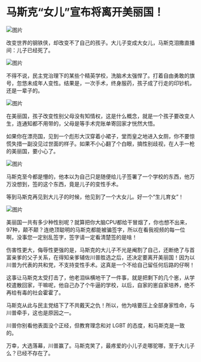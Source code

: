# 马斯克“女儿”宣布将离开美丽国！

![图片](https://nimg.ws.126.net/?url=http%3A%2F%2Fdingyue.ws.126.net%2F2024%2F1112%2Fb953fc87j00smuenn000wd000f400bam.jpg&thumbnail=750x2147483647&quality=75&type=jpg)

改变世界的钢铁侠，却改变不了自己的孩子。大儿子变成大女儿，马斯克泪撒直播间：儿子已经死了。

![图片](https://nimg.ws.126.net/?url=http%3A%2F%2Fdingyue.ws.126.net%2F2024%2F1112%2Fb953fc87j00smuenn000wd000f400bam.jpg&thumbnail=750x2147483647&quality=75&type=webp)

不得不说，民主党治理下的某些个精英学校，洗脑术太强悍了。打着自由勇敢的旗号，忽悠未成年人变性。结果是，一次手术，终身服药，孩子成了行走的印钞机，还是一辈子的。

![图片](https://nimg.ws.126.net/?url=http%3A%2F%2Fdingyue.ws.126.net%2F2024%2F1112%2Ff3d6ac4ej00smueny001bd000go00m2m.jpg&thumbnail=750x2147483647&quality=75&type=webp)

在美丽国，孩子改变性别父母没有知情权，这是什么概念，就是一个孩子要改变人生，连通知都不用带的，父母是等手术完账单寄回家才恍然大悟。

如果你在漂亮国，见到一个彪形大汉穿着小裙子，堂而皇之地进入女厕，你不要惊慌失措一副没见过世面的样子。如果不小心翻了个白眼，搞性别歧视，在人手一枪的美丽国，要小心了。

![图片](https://static.ws.126.net/163/frontend/images/2022/empty.png)

马斯克至今都是懵的，他本以为自己只是随便给儿子签署了一个学校的东西，他万万没想到，签的这个东西，竟是儿子的变性手术。

等到马斯克再见到大儿子的时候，他见到了一个大女儿。好一个“生儿育女”！

![图片](https://static.ws.126.net/163/frontend/images/2022/empty.png)

美丽国一共有多少种性别呢？就算把你大脑CPU都给干冒烟了，你也想不出来，97种，颠不颠？连绝顶聪明的马斯克都能被骗签字，所以在看我视频的每一位啊，没事您一定别乱签字，签字请一定看清楚签的是啥！

伤害性更大，侮辱性更强的是，马斯克的大儿子不光是阉割了自己，还断绝了与首富亲爹的父子关系，在得知亲爹辅佐川普胜选之后，还决定要离开美丽国！因为以川普为代表的共和党，不支持变性手术。这真是一个不给自己留任何后路的仔啊！

这事让马斯克太受打击了，他老泪纵横地干了一件事，就是把剩下的几个崽，从学校遣散回家，干嘛呢，他自己办了个牛逼的学校，以后，自家的崽自家培养，绝不再给有毒的社会霍霍了。

马斯克从此与民主党结下了不共戴天之仇！所以，他为啥要压上全部身家性命，与川普牵手，这也是原因之一。

川普你别看他表面没个正经，但教育理念和对 LGBT 的态度，和马斯克是一致的。

万幸，大选落幕，川普赢了。马斯克笑了，最疼爱的小儿子走哪驼哪，至于大儿子么？已经不存在了。